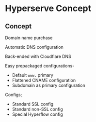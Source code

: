 # Hyperserve Concept

## Concept

Domain name purchase&#x20;

Automatic DNS configuration

Back-ended with Cloudflare DNS&#x20;

Easy prepackaged configurations-

* Default `www.` primary
* Flattened CNAME configuration
* Subdomain as primary configuration

Configs;

* Standard SSL config
* Standard non-SSL config
* Special Hyperflow config

